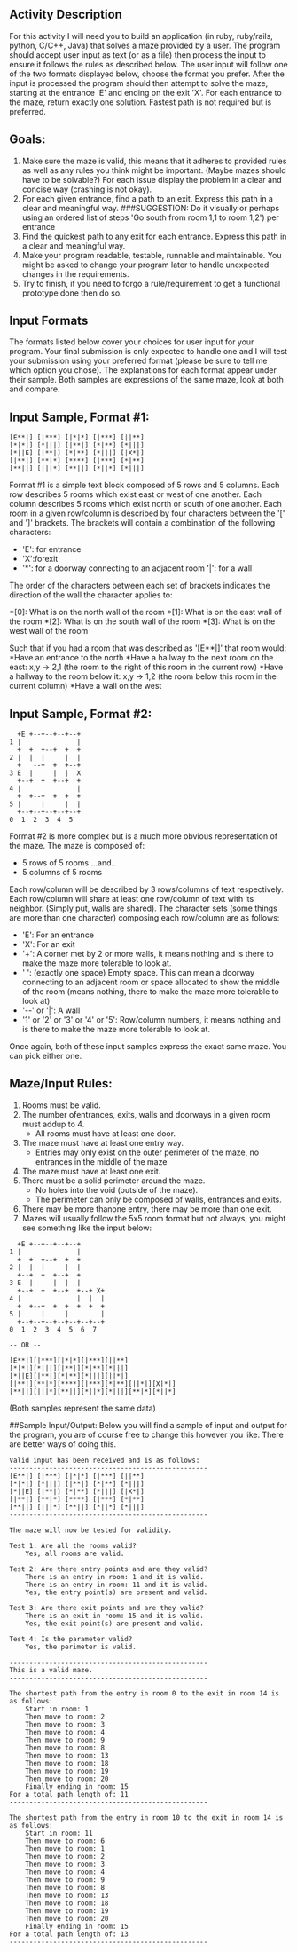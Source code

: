## Activity Description
For this activity I will need you to build an application (in ruby, ruby/rails, python, C/C++, Java) that solves a maze provided by a user. The program should accept user input as text (or as a file) then process the input to ensure it follows the rules as described below. The user input will follow one of the two formats displayed below, choose the format you prefer. After the input is processed the program should then attempt to solve the maze, starting at the entrance 'E' and ending on the exit 'X'. For each entrance to the maze, return exactly one solution. Fastest path is not required but is preferred.
## Goals:
1. Make sure the maze is valid, this means that it adheres to provided rules as well as any rules you think might be important. (Maybe mazes should have to be solvable?) For each issue display the problem in a clear and concise way (crashing is not okay).
2. For each given entrance, find a path to an exit. Express this path in a clear and meaningful way.
###SUGGESTION: Do it visually or perhaps using an ordered list of steps 'Go south from room 1,1 to room 1,2') per
entrance
3. Find the quickest path to any exit for each entrance. Express this path in a clear and meaningful way.
4. Make your program readable, testable, runnable and maintainable. You might be asked to change your program later to
handle unexpected changes in the requirements.
5. Try to finish, if you need to forgo a rule/requirement to get a functional prototype done then do so.
## Input Formats
The formats listed below cover your choices for user input for your program. Your final submission is only expected to handle one and I will test your submission using your preferred format (please be sure to tell me which option you chose). The explanations for each format appear under their sample. Both samples are expressions of the same maze, look at both and compare.

## Input Sample, Format #1:
```
[E**|] [|***] [|*|*] [|***] [||**]
[*|*|] [*|||] [|**|] [*|**] [*|||]
[*||E] [|**|] [*|**] [*|||] [|X*|]
[|**|] [**|*] [****] [|***] [*|**]
[**||] [|||*] [**||] [*||*] [*|||]
```

Format #1 is a simple text block composed of 5 rows and 5 columns. Each row describes 5 rooms which exist east or west of one another. Each column describes 5 rooms which exist north or south of one another. Each room in a given row/column is described by four characters between the '[' and ']' brackets. The brackets will contain a combination of the following characters:
* 'E': for entrance
* 'X':forexit
* '*': for a doorway connecting to an adjacent room '|': for a wall

The order of the characters between each set of brackets indicates the direction of the wall the character applies to:

*[0]: What is on the north wall of the room
*[1]: What is on the east wall of the room
*[2]: What is on the south wall of the room
*[3]: What is on the west wall of the room

Such that if you had a room that was described as '[E**|]' that room would:
 *Have an entrance to the north
 *Have a hallway to the next room on the east: x,y -> 2,1 (the room to the right of this room in the current row) 
 *Have a hallway to the room below it: x,y -> 1,2 (the room below this room in the current column)
 *Have a wall on the west

## Input Sample, Format #2:
```
  +E +--+--+--+--+
1 |              |
  +  +  +--+  +  +
2 |  |  |     |  |
  +   --+  +  +--+
3 E  |     |  |  X
  +--+  +  +--+  +
4 |              |
  +  +--+  +  +  +
5 |     |     |  |
  +--+--+--+--+--+
0  1  2  3  4  5
```
Format #2 is more complex but is a much more obvious representation of the maze. The maze is composed of:
  * 5 rows of 5 rooms ...and..
  * 5 columns of 5 rooms

Each row/column will be described by 3 rows/columns of text respectively. Each row/column will share at least one row/column of text with its neighbor. (Simply put, walls are shared). The character sets (some things are more than one character) composing each row/column are as follows:

 * 'E': For an entrance
 * 'X': For an exit
 * '+': A corner met by 2 or more walls, it means nothing and is there to make the maze more tolerable to look at.
 * ' ': (exactly one space) Empty space. This can mean a doorway connecting to an adjacent room or space allocated to show the middle of the room (means nothing, there to make the maze more tolerable to look at)
 * '--' or '|': A wall
 * '1' or '2' or '3' or '4' or '5': Row/column numbers, it means nothing and is there to make the maze more tolerable to look at.

Once again, both of these input samples express the exact same maze. You can pick either one.

## Maze/Input Rules:

1. Rooms must be valid.
2. The number ofentrances, exits, walls and doorways in a given room must addup to 4.
    * All rooms must have at least one door.
3. The maze must have at least one entry way.
    * Entries may only exist on the outer perimeter of the maze, no entrances in the middle of the maze 
4. The maze must have at least one exit.
5. There must be a solid perimeter around the maze.
    * No holes into the void (outside of the maze).
    * The perimeter can only be composed of walls, entrances and exits.
6. There may be more thanone entry, there may be more than one exit.
7. Mazes will usually follow the 5x5 room format but not always, you might see something like the input below:
```
  +E +--+--+--+--+
1 |              |
  +  +  +--+  +  +
2 |  |  |     |  |
  +--+  +  +--+  +
3 E  |     |  |  |
  +--+  +  +--+  +--+ X+
4 |              |  |  |
  +  +--+  +  +  +  +  +
5 |     |     |        |
  +--+--+--+--+--+--+--+
0  1  2  3  4  5  6  7

-- OR --

[E**|][|***][|*|*][|***][||**]
[*|*|][*|||][|**|][*|**][*|||]
[*||E][|**|][*|**][*|||][||*|]
[|**|][**|*][****][|***][*|**][||*|][X|*|]
[**||][|||*][**||][*||*][*|||][**|*][*||*]
```
(Both samples represent the same data)

##Sample Input/Output:
Below you will find a sample of input and output for the program, you are of course free to change this however you like. There are better ways of doing this.

```
Valid input has been received and is as follows:
--------------------------------------------------
[E**|] [|***] [|*|*] [|***] [||**]
[*|*|] [*|||] [|**|] [*|**] [*|||]
[*||E] [|**|] [*|**] [*|||] [|X*|]
[|**|] [**|*] [****] [|***] [*|**]
[**||] [|||*] [**||] [*||*] [*|||]
--------------------------------------------------

The maze will now be tested for validity.

Test 1: Are all the rooms valid?
    Yes, all rooms are valid.

Test 2: Are there entry points and are they valid?
    There is an entry in room: 1 and it is valid.
    There is an entry in room: 11 and it is valid.
    Yes, the entry point(s) are present and valid.

Test 3: Are there exit points and are they valid?
    There is an exit in room: 15 and it is valid.
    Yes, the exit point(s) are present and valid.

Test 4: Is the parameter valid?
    Yes, the perimeter is valid.

--------------------------------------------------
This is a valid maze.
--------------------------------------------------

The shortest path from the entry in room 0 to the exit in room 14 is as follows:
    Start in room: 1
    Then move to room: 2
    Then move to room: 3
    Then move to room: 4
    Then move to room: 9
    Then move to room: 8
    Then move to room: 13
    Then move to room: 18
    Then move to room: 19
    Then move to room: 20
    Finally ending in room: 15
For a total path length of: 11
--------------------------------------------------

The shortest path from the entry in room 10 to the exit in room 14 is as follows:
    Start in room: 11
    Then move to room: 6
    Then move to room: 1
    Then move to room: 2
    Then move to room: 3
    Then move to room: 4
    Then move to room: 9
    Then move to room: 8
    Then move to room: 13
    Then move to room: 18
    Then move to room: 19
    Then move to room: 20
    Finally ending in room: 15
For a total path length of: 13
--------------------------------------------------
```
